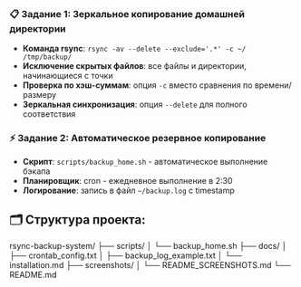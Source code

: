 ### 📋 Задание 1: Зеркальное копирование домашней директории
- **Команда rsync**: `rsync -av --delete --exclude='.*' -c ~/ /tmp/backup/`
- **Исключение скрытых файлов**: все файлы и директории, начинающиеся с точки
- **Проверка по хэш-суммам**: опция `-c` вместо сравнения по времени/размеру
- **Зеркальная синхронизация**: опция `--delete` для полного соответствия

### ⚡ Задание 2: Автоматическое резервное копирование
- **Скрипт**: `scripts/backup_home.sh` - автоматическое выполнение бэкапа
- **Планировщик**: cron - ежедневное выполнение в 2:30
- **Логирование**: запись в файл `~/backup.log` с timestamp

## 🗂️ Структура проекта:
rsync-backup-system/
├── scripts/
│ └── backup_home.sh
├── docs/
│ ├── crontab_config.txt
│ ├── backup_log_example.txt
│ └── installation.md
├── screenshots/
│ └── README_SCREENSHOTS.md
└── README.md
